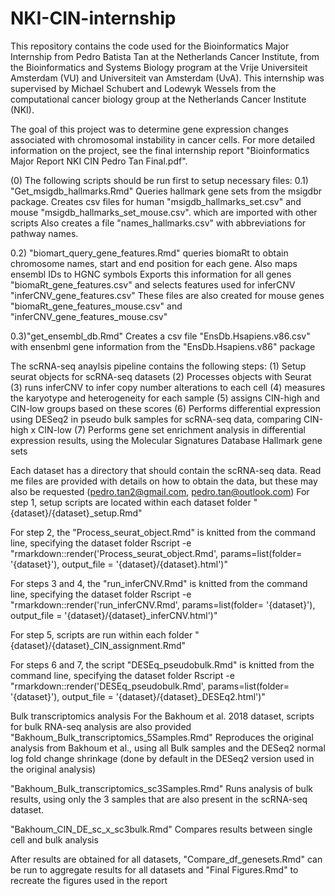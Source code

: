 # NKI-CIN-internship
This repository contains the code used for the Bioinformatics Major Internship from Pedro Batista Tan
at the Netherlands Cancer Institute, from the Bioinformatics and Systems Biology program at the
Vrije Universiteit Amsterdam (VU) and Universiteit van Amsterdam (UvA). This internship was supervised by Michael Schubert and Lodewyk Wessels from the computational cancer biology group at the Netherlands Cancer Institute (NKI).

The goal of this project was to determine gene expression changes associated with chromosomal instability in cancer cells. 
For more detailed information on the project, see the final internship report "Bioinformatics Major Report NKI CIN Pedro Tan Final.pdf".

(0) The following scripts should be run first to setup necessary files:
0.1) "Get_msigdb_hallmarks.Rmd"
Queries hallmark gene sets from the msigdbr package. 
Creates csv files for human "msigdb_hallmarks_set.csv" and mouse "msigdb_hallmarks_set_mouse.csv". which are imported with other scripts
Also creates a file "names_hallmarks.csv" with abbreviations for pathway names.

0.2) "biomart_query_gene_features.Rmd"
queries biomaRt to obtain chromosome names, start and end position for each gene. Also maps ensembl IDs to HGNC symbols
Exports this information for all genes "biomaRt_gene_features.csv" and selects features used for inferCNV "inferCNV_gene_features.csv"
These files are also created for mouse genes "biomaRt_gene_features_mouse.csv" and "inferCNV_gene_features_mouse.csv"

0.3)"get_ensembl_db.Rmd"
Creates a csv file "EnsDb.Hsapiens.v86.csv" with ensenbml gene information from the "EnsDb.Hsapiens.v86" package


The scRNA-seq anaylsis pipeline contains the following steps:
(1) Setup seurat objects for scRNA-seq datasets
(2) Processes objects with Seurat
(3) runs inferCNV to infer copy number alterations to each cell
(4) measures the karyotype and heterogeneity for each sample
(5) assigns CIN-high and CIN-low groups based on these scores
(6) Performs differential expression using DESeq2 in pseudo bulk samples for scRNA-seq data, comparing CIN-high x CIN-low
(7) Performs gene set enrichment analysis in differential expression results, using the Molecular Signatures Database Hallmark gene sets

Each dataset has a directory that should contain the scRNA-seq data. Read me files are provided with details on how to obtain the data, but these may also be requested (pedro.tan2@gmail.com, pedro.tan@outlook.com)
For step 1, setup scripts are located within each dataset folder "{dataset}/{dataset}_setup.Rmd"

For step 2, the "Process_seurat_object.Rmd" is knitted from the command line, specifying the dataset folder
Rscript -e "rmarkdown::render('Process_seurat_object.Rmd', params=list(folder= '{dataset}'), output_file = '{dataset}/{dataset}.html')"

For steps 3 and 4, the "run_inferCNV.Rmd" is knitted from the command line, specifying the dataset folder
Rscript -e "rmarkdown::render('run_inferCNV.Rmd', params=list(folder= '{dataset}'), output_file = '{dataset}/{dataset}_inferCNV.html')"

For step 5, scripts are run within each folder "{dataset}/{dataset}_CIN_assignment.Rmd"

For steps 6 and 7, the script "DESEq_pseudobulk.Rmd"  is knitted from the command line, specifying the dataset folder
Rscript -e "rmarkdown::render('DESEq_pseudobulk.Rmd', params=list(folder= '{dataset}'), output_file = '{dataset}/{dataset}_DESEq2.html')"

Bulk transcriptomics analysis
For the Bakhoum et al. 2018 dataset, scripts for bulk RNA-seq analysis are also provided
"Bakhoum_Bulk_transcriptomics_5Samples.Rmd"
Reproduces the original analysis from Bakhoum et al., using all Bulk samples and the DESeq2 normal log fold change shrinkage (done by default in the DESeq2 version used in the original analysis)

"Bakhoum_Bulk_transcriptomics_sc3Samples.Rmd"
Runs analysis of bulk results, using only the 3 samples that are also present in the scRNA-seq dataset.

"Bakhoum_CIN_DE_sc_x_sc3bulk.Rmd"
Compares results between single cell and bulk analysis


After results are obtained for all datasets, "Compare_df_genesets.Rmd" can be run to aggregate results for all datasets and "Final Figures.Rmd" to recreate the figures used in the report

